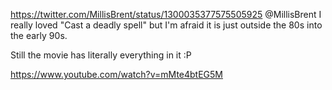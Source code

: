 https://twitter.com/MillisBrent/status/1300035377575505925 @MillisBrent I really loved "Cast a deadly spell" but I'm afraid it is just outside the 80s into the early 90s.

Still the movie has literally everything in it :P

https://www.youtube.com/watch?v=mMte4btEG5M